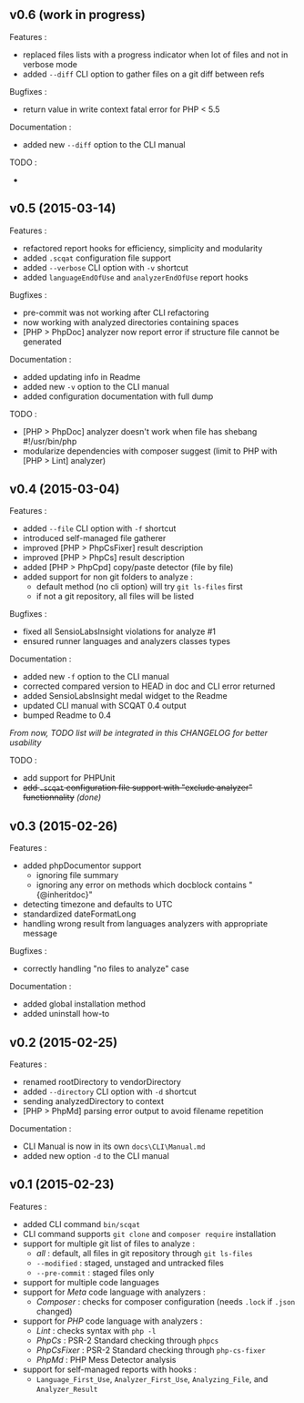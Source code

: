 ## v0.6 (work in progress)

Features :

 - replaced files lists with a progress indicator when lot of files and not in verbose mode
 - added `--diff` CLI option to gather files on a git diff between refs

Bugfixes :

 - return value in write context fatal error for PHP < 5.5

Documentation :

 - added new `--diff` option to the CLI manual

TODO :

 - 

## v0.5 (2015-03-14)

Features :

 - refactored report hooks for efficiency, simplicity and modularity
 - added `.scqat` configuration file support
 - added `--verbose` CLI option with `-v` shortcut
 - added `languageEndOfUse` and `analyzerEndOfUse` report hooks

Bugfixes :

 - pre-commit was not working after CLI refactoring
 - now working with analyzed directories containing spaces
 - [PHP > PhpDoc] analyzer now report error if structure file cannot be generated

Documentation :

 - added updating info in Readme
 - added new `-v` option to the CLI manual
 - added configuration documentation with full dump

TODO :

 - [PHP > PhpDoc] analyzer doesn't work when file has shebang #!/usr/bin/php
 - modularize dependencies with composer suggest (limit to PHP with [PHP > Lint] analyzer)

## v0.4 (2015-03-04)

Features :

 - added `--file` CLI option with `-f` shortcut
 - introduced self-managed file gatherer
 - improved [PHP > PhpCsFixer] result description
 - improved [PHP > PhpCs] result description
 - added [PHP > PhpCpd] copy/paste detector (file by file)
 - added support for non git folders to analyze :
   - default method (no cli option) will try `git ls-files` first
   - if not a git repository, all files will be listed

Bugfixes :

 - fixed all SensioLabsInsight violations for analyze #1
 - ensured runner languages and analyzers classes types

Documentation :

 - added new `-f` option to the CLI manual
 - corrected compared version to HEAD in doc and CLI error returned
 - added SensioLabsInsight medal widget to the Readme
 - updated CLI manual with SCQAT 0.4 output
 - bumped Readme to 0.4

*From now, TODO list will be integrated in this CHANGELOG for better usability*

TODO :

 - add support for PHPUnit
 - ~~add `.scqat` configuration file support with "exclude analyzer" functionnality~~ *(done)*

## v0.3 (2015-02-26)

Features :

 - added phpDocumentor support
   - ignoring file summary
   - ignoring any error on methods which docblock contains "{@inheritdoc}"
 - detecting timezone and defaults to UTC
 - standardized dateFormatLong
 - handling wrong result from languages analyzers with appropriate message

Bugfixes :

 - correctly handling "no files to analyze" case

Documentation :

 - added global installation method
 - added uninstall how-to

## v0.2 (2015-02-25)

Features :

  - renamed rootDirectory to vendorDirectory
  - added `--directory` CLI option with `-d` shortcut
  - sending analyzedDirectory to context
  - [PHP > PhpMd] parsing error output to avoid filename repetition

Documentation :

  - CLI Manual is now in its own `docs\CLI\Manual.md`
  - added new option `-d` to the CLI manual

## v0.1 (2015-02-23)

Features :

  - added CLI command `bin/scqat`
  - CLI command supports `git clone` and `composer require` installation
  - support for multiple git list of files to analyze :
    - *all* : default, all files in git repository through `git ls-files`
    - `--modified` : staged, unstaged and untracked files
    - `--pre-commit` : staged files only
  - support for multiple code languages
  - support for *Meta* code language with analyzers :
    - *Composer* : checks for composer configuration (needs `.lock` if `.json` changed)
  - support for *PHP* code language with analyzers :
    - *Lint* : checks syntax with `php -l`
    - *PhpCs* : PSR-2 Standard checking through `phpcs`
    - *PhpCsFixer* : PSR-2 Standard checking through `php-cs-fixer`
    - *PhpMd* : PHP Mess Detector analysis
  - support for self-managed reports with hooks :
    - `Language_First_Use`, `Analyzer_First_Use`, `Analyzing_File`, and `Analyzer_Result`
